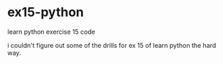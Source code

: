 ex15-python
===========

learn python exercise 15 code

i couldn't figure out some of the drills for ex 15 of learn python the hard way.

